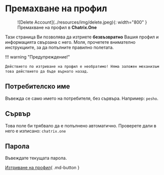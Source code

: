 # Премахване на профил

<figure markdown>
   ![Delete Account](../resources/img/delete.jpeg){: width="800" }
   <figcaption>Премахване на профил в <b>Chatrix.One</b></figcaption>
</figure>

Тази страница Ви позволява да изтриете **безвъзвратно** Вашия профил и информацията свързана с него. Моля, прочетете внимателно инструкциите, за да попълните правилно полетата.

!!! warning "Предупреждение!"

    Действието по изтриване на профил е необратимо! Няма заложен механизъм това действието да бъде върнато назад.

## Потребителско име

Въвежда се само името на потребителя, без сървъра. Например: `pesho`.

## Сървър

Това поле би трябвало да е попълнено автоматично. Проверете дали в него е изписано: `chatrix.one`

## Парола

Въвеждате текущата парола.

[Изтриване на профил](https://chatrix.one/user/delete/){ .md-button }
